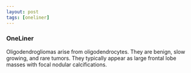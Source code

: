 ```yaml
---
layout: post
tags: [oneliner]
---
```



### OneLiner

Oligodendrogliomas arise from oligodendrocytes. They are benign, slow growing, and rare tumors. They typically appear as large frontal lobe masses with focal nodular calcifications.
